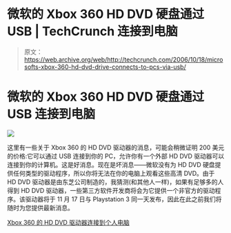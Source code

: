# 微软的 Xbox 360 HD DVD 硬盘通过 USB | TechCrunch 连接到电脑

> 原文：<https://web.archive.org/web/http://techcrunch.com/2006/10/18/microsofts-xbox-360-hd-dvd-drive-connects-to-pcs-via-usb/>

# 微软的 Xbox 360 HD DVD 硬盘通过 USB 连接到电脑

![](img/769e648c3f6f5e26df3a11b442329908.png)

这里有一些关于 Xbox 360 的 HD DVD 驱动器的消息，可能会稍微证明 200 美元的价格:它可以通过 USB 连接到你的 PC，允许你有一个外部 HD DVD 驱动器可以连接到你的计算机。这是好消息。现在是坏消息——微软没有为 HD DVD 硬盘提供任何类型的驱动程序，所以你将无法在你的电脑上观看这些高清 DVD。由于 HD DVD 驱动器是由东芝公司制造的，我猜测(和其他人一样)，如果有足够多的人得到 HD DVD 驱动器，一些第三方软件开发商将会为它提供一个非官方的驱动程序。该驱动器将于 11 月 17 日与 Playstation 3 同一天发布，因此在此之前我们将随时为您提供最新消息。

[Xbox 360 的 HD DVD 驱动器连接到个人电脑](https://web.archive.org/web/20130627214511/http://www.engadget.com/2006/10/17/xbox-hd-dvd-drive-to-connect-to-pcs-via-usb/)